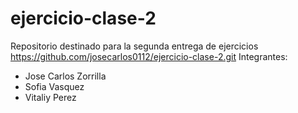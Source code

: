 # ejercicio-clase-2
Repositorio destinado para la segunda entrega de ejercicios
https://github.com/josecarlos0112/ejercicio-clase-2.git
Integrantes: 
- Jose Carlos Zorrilla
- Sofia Vasquez
- Vitaliy Perez
